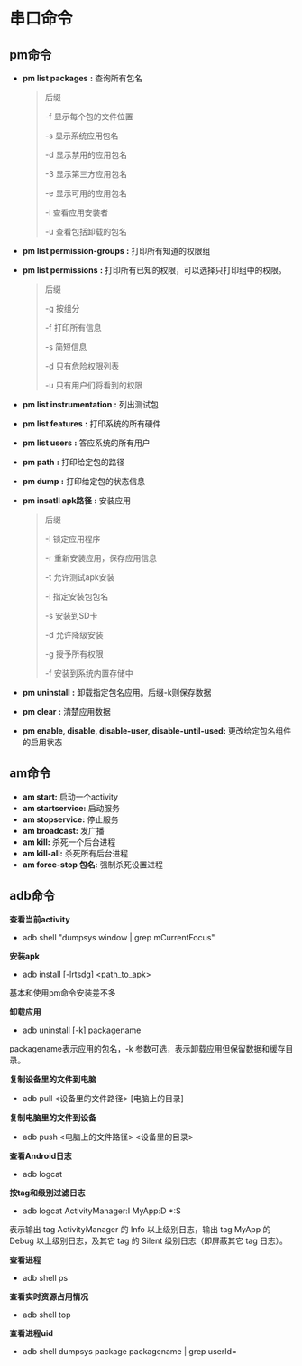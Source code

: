 # 串口命令

## pm命令

* __pm list packages__ __:__ 查询所有包名  
    
    >后缀
    >
    >-f 显示每个包的文件位置
    >
    >-s 显示系统应用包名    
    >
    >-d 显示禁用的应用包名
    >
    >-3 显示第三方应用包名    
    >
    >-e 显示可用的应用包名
    >
    >-i 查看应用安装者    
    >
    >-u 查看包括卸载的包名

* __pm list permission-groups__ __:__ 打印所有知道的权限组

* __pm list permissions__ __:__ 打印所有已知的权限，可以选择只打印组中的权限。

    >后缀
    >
    >-g 按组分
    >
    >-f 打印所有信息
    >
    >-s 简短信息  
    >
    >-d 只有危险权限列表
    >
    >-u 只有用户们将看到的权限

* __pm list instrumentation__ __:__ 列出测试包

* __pm list features__  __:__ 打印系统的所有硬件

* __pm list users__ __:__ 答应系统的所有用户

* __pm path__ __:__ 打印给定包的路径

* __pm dump__ __:__ 打印给定包的状态信息

* __pm insatll apk路径__ __:__ 安装应用

    >后缀
    >
    >-l 锁定应用程序
    >
    >-r 重新安装应用，保存应用信息
    >
    >-t 允许测试apk安装
    >
    >-i 指定安装包包名  
    >
    >-s 安装到SD卡
    >
    >-d 允许降级安装
    >
    >-g 授予所有权限
    >
    >-f 安装到系统内置存储中
    
* __pm uninstall__ __:__ 卸载指定包名应用。后缀-k则保存数据

* __pm clear__  __:__ 清楚应用数据

* __pm enable, disable, disable-user, disable-until-used:__ 更改给定包名组件的启用状态

## am命令

* __am start:__ 启动一个activity 
* __am startservice:__ 启动服务
* __am stopservice:__ 停止服务
* __am broadcast:__ 发广播
* __am kill:__ 杀死一个后台进程
* __am kill-all:__ 杀死所有后台进程
* __am force-stop 包名:__ 强制杀死设置进程
 
 ## adb命令
 
__查看当前activity__
  
 * adb shell "dumpsys window | grep mCurrentFocus"

__安装apk__

 * adb install [-lrtsdg] <path_to_apk>
  
  基本和使用pm命令安装差不多

__卸载应用__

* adb uninstall [-k] packagename
 
 packagename表示应用的包名，-k 参数可选，表示卸载应用但保留数据和缓存目录。 
  
__复制设备里的文件到电脑__

* adb pull <设备里的文件路径> [电脑上的目录] 

__复制电脑里的文件到设备__ 
 
* adb push <电脑上的文件路径> <设备里的目录>

__查看Android日志__

* adb logcat

__按tag和级别过滤日志__

* adb logcat ActivityManager:I MyApp:D *:S

表示输出 tag ActivityManager 的 Info 以上级别日志，输出 tag MyApp 的 Debug 以上级别日志，及其它 tag 的 Silent 级别日志（即屏蔽其它 tag 日志）。

__查看进程__

* adb shell ps

__查看实时资源占用情况__

* adb shell top

__查看进程uid__

* adb shell dumpsys package packagename | grep userId=